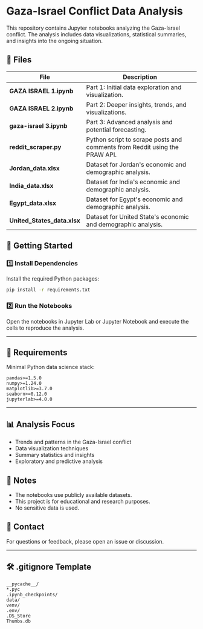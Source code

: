 # Gaza-Israel Conflict Data Analysis

This repository contains Jupyter notebooks analyzing the Gaza-Israel conflict. The analysis includes data visualizations, statistical summaries, and insights into the ongoing situation.

## 📂 Files

| File                | Description                                      |
|-------------------------|--------------------------------------------------|
| **GAZA ISRAEL 1.ipynb** | Part 1: Initial data exploration and visualization. |
| **GAZA ISRAEL 2.ipynb** | Part 2: Deeper insights, trends, and visualizations. |
| **gaza-israel 3.ipynb** | Part 3: Advanced analysis and potential forecasting. |
| **reddit_scraper.py**    | Python script to scrape posts and comments from Reddit using the PRAW API. |
| **Jordan_data.xlsx**     | Dataset for Jordan's economic and demographic analysis. |
| **India_data.xlsx**      | Dataset for India's economic and demographic analysis. |
| **Egypt_data.xlsx**      | Dataset for Egypt's economic and demographic analysis. |
| **United_States_data.xlsx**    | Dataset for United State's economic and demographic analysis. |

## 🚀 Getting Started

### 1️⃣ Install Dependencies

Install the required Python packages:

```bash
pip install -r requirements.txt
```

### 2️⃣ Run the Notebooks

Open the notebooks in Jupyter Lab or Jupyter Notebook and execute the cells to reproduce the analysis.

---

## 📝 Requirements

Minimal Python data science stack:

```plaintext
pandas>=1.5.0
numpy>=1.24.0
matplotlib>=3.7.0
seaborn>=0.12.0
jupyterlab>=4.0.0
```

---

## 📊 Analysis Focus

- Trends and patterns in the Gaza-Israel conflict
- Data visualization techniques
- Summary statistics and insights
- Exploratory and predictive analysis

## 📌 Notes

- The notebooks use publicly available datasets.
- This project is for educational and research purposes.
- No sensitive data is used.

## 📧 Contact

For questions or feedback, please open an issue or discussion.

---

## 🛠️ .gitignore Template

```
__pycache__/
*.pyc
.ipynb_checkpoints/
data/
venv/
.env/
.DS_Store
Thumbs.db
```
